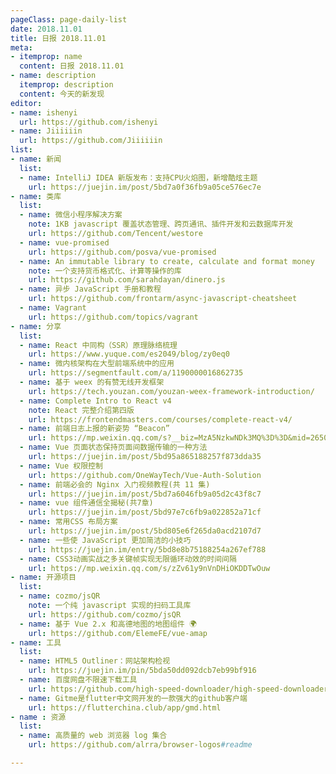 ```yaml
---
pageClass: page-daily-list
date: 2018.11.01
title: 日报 2018.11.01
meta:
- itemprop: name
  content: 日报 2018.11.01
- name: description
  itemprop: description
  content: 今天的新发现
editor:
- name: ishenyi
  url: https://github.com/ishenyi
- name: Jiiiiiin
  url: https://github.com/Jiiiiiin
list:
- name: 新闻
  list:
  - name: IntelliJ IDEA 新版发布：支持CPU火焰图，新增酷炫主题
    url: https://juejin.im/post/5bd7a0f36fb9a05ce576ec7e
- name: 类库
  list:
  - name: 微信小程序解决方案 
    note: 1KB javascript 覆盖状态管理、跨页通讯、插件开发和云数据库开发
    url: https://github.com/Tencent/westore
  - name: vue-promised
    url: https://github.com/posva/vue-promised
  - name: An immutable library to create, calculate and format money
    note: 一个支持货币格式化、计算等操作的库
    url: https://github.com/sarahdayan/dinero.js
  - name: 异步 JavaScript 手册和教程 
    url: https://github.com/frontarm/async-javascript-cheatsheet
  - name: Vagrant
    url: https://github.com/topics/vagrant
- name: 分享
  list:
  - name: React 中同构（SSR）原理脉络梳理
    url: https://www.yuque.com/es2049/blog/zy0eq0
  - name: 微内核架构在大型前端系统中的应用 
    url: https://segmentfault.com/a/1190000016862735
  - name: 基于 weex 的有赞无线开发框架  
    url: https://tech.youzan.com/youzan-weex-framework-introduction/
  - name: Complete Intro to React v4        
    note: React 完整介绍第四版
    url: https://frontendmasters.com/courses/complete-react-v4/
  - name: 前端日志上报的新姿势 “Beacon”
    url: https://mp.weixin.qq.com/s?__biz=MzA5NzkwNDk3MQ%3D%3D&mid=2650588395&idx=1&sn=02cf0b2a28280b6668726f13d282145f
  - name: Vue 页面状态保持页面间数据传输的一种方法
    url: https://juejin.im/post/5bd95a865188257f873dda35
  - name: Vue 权限控制
    url: https://github.com/OneWayTech/Vue-Auth-Solution
  - name: 前端必会的 Nginx 入门视频教程(共 11 集)
    url: https://juejin.im/post/5bd7a6046fb9a05d2c43f8c7
  - name: vue 组件通信全揭秘(共7章)
    url: https://juejin.im/post/5bd97e7c6fb9a022852a71cf
  - name: 常用CSS 布局方案
    url: https://juejin.im/post/5bd805e6f265da0acd2107d7
  - name: 一些使 JavaScript 更加简洁的小技巧
    url: https://juejin.im/entry/5bd8e8b75188254a267ef788
  - name: CSS3动画实战之多关键帧实现无限循环动效的时间间隔
    url: https://mp.weixin.qq.com/s/zZv61y9nVnDHiOKDDTwOuw
- name: 开源项目
  list:
  - name: cozmo/jsQR
    note: 一个纯 javascript 实现的扫码工具库
    url: https://github.com/cozmo/jsQR
  - name: 基于 Vue 2.x 和高德地图的地图组件 🌍
    url: https://github.com/ElemeFE/vue-amap
- name: 工具
  list:
  - name: HTML5 Outliner：网站架构检视
    url: https://juejin.im/pin/5bda50dd092dcb7eb99bf916
  - name: 百度网盘不限速下载工具
    url: https://github.com/high-speed-downloader/high-speed-downloader
  - name: Gitme是flutter中文网开发的一款强大的github客户端
    url: https://flutterchina.club/app/gmd.html
- name : 资源
  list:
  - name: 高质量的 web 浏览器 log 集合
    url: https://github.com/alrra/browser-logos#readme

---
```


<daily-list v-bind="$page.frontmatter"/>
